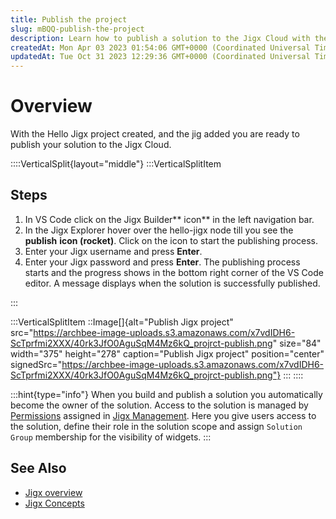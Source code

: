 ```yaml
---
title: Publish the project
slug: mBQQ-publish-the-project
description: Learn how to publish a solution to the Jigx Cloud with the Hello Jigx project in this comprehensive document. Follow easy steps such as clicking on the JigxBuilder icon, navigating the Jigx Explorer, inputting your Jigx username and password, and keeping 
createdAt: Mon Apr 03 2023 01:54:06 GMT+0000 (Coordinated Universal Time)
updatedAt: Tue Oct 31 2023 12:29:36 GMT+0000 (Coordinated Universal Time)
---
```


# Overview

With the Hello Jigx project created, and the jig added you are ready to publish your solution to the Jigx Cloud.&#x20;

::::VerticalSplit{layout="middle"}
:::VerticalSplitItem
## Steps

1. In VS Code click on the Jigx Builder** icon** in the left navigation bar.
2. In the Jigx Explorer hover over the hello-jigx node till you see the **publish** **icon (rocket)**. Click on the icon to start the publishing process.&#x20;
3. Enter your Jigx username and press **Enter**.
4. Enter your Jigx password and press **Enter**. The publishing process starts and the progress shows in the bottom right corner of the VS Code editor. A message displays when the solution is successfully published.


:::

:::VerticalSplitItem
::Image[]{alt="Publish Jigx project" src="https://archbee-image-uploads.s3.amazonaws.com/x7vdIDH6-ScTprfmi2XXX/40rk3JfO0AguSqM4Mz6kQ_projrct-publish.png" size="84" width="375" height="278" caption="Publish Jigx project" position="center" signedSrc="https://archbee-image-uploads.s3.amazonaws.com/x7vdIDH6-ScTprfmi2XXX/40rk3JfO0AguSqM4Mz6kQ_projrct-publish.png"}
:::
::::

:::hint{type="info"}
When you build and publish a solution you automatically become the owner of the solution. Access to the solution is managed by [Permissions](./../../../Administration/Solutions/Permissions.md) assigned in [Jigx Management](<./../../../Administration/Management Overview.md>). Here you give users access to the solution, define their role in the solution scope and assign `Solution Group` membership for the visibility of widgets.&#x20;
:::

## See Also

- [Jigx overview](docId\:BrcaJaBz2U-kT_VaaWOrj)
- [Jigx Concepts](docId\:onEMnBqUmgBn6N4kaRYTs)



